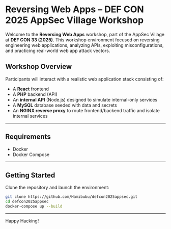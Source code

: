 # Reversing Web Apps – DEF CON 2025 AppSec Village Workshop

Welcome to the **Reversing Web Apps** workshop, part of the AppSec Village at **DEF CON 33 (2025)**. This workshop environment focused on reversing engineering web applications, analyzing APIs, exploiting misconfigurations, and practicing real-world web app attack vectors.

## Workshop Overview

Participants will interact with a realistic web application stack consisting of:

- A **React** frontend
- A **PHP** backend (API)
- An **internal API** (Node.js) designed to simulate internal-only services
- A **MySQL** database seeded with data and secrets
- An **NGINX reverse proxy** to route frontend/backend traffic and isolate internal services

---

## Requirements

- Docker
- Docker Compose

---

## Getting Started

Clone the repository and launch the environment:

```bash
git clone https://github.com/Hamibubu/defcon2025appsec.git
cd defcon2025appsec
docker-compose up --build
```
---

Happy Hacking!